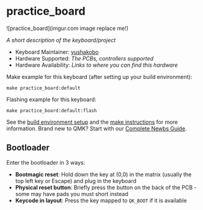 # practice_board

![practice_board](imgur.com image replace me!)

*A short description of the keyboard/project*

* Keyboard Maintainer: [yushakobo](https://github.com/yushakobo)
* Hardware Supported: *The PCBs, controllers supported*
* Hardware Availability: *Links to where you can find this hardware*

Make example for this keyboard (after setting up your build environment):

    make practice_board:default

Flashing example for this keyboard:

    make practice_board:default:flash

See the [build environment setup](https://docs.qmk.fm/#/getting_started_build_tools) and the [make instructions](https://docs.qmk.fm/#/getting_started_make_guide) for more information. Brand new to QMK? Start with our [Complete Newbs Guide](https://docs.qmk.fm/#/newbs).

## Bootloader

Enter the bootloader in 3 ways:

* **Bootmagic reset**: Hold down the key at (0,0) in the matrix (usually the top left key or Escape) and plug in the keyboard
* **Physical reset button**: Briefly press the button on the back of the PCB - some may have pads you must short instead
* **Keycode in layout**: Press the key mapped to `QK_BOOT` if it is available

